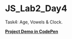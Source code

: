 # JS_Lab2_Day4
Task4: Age, Vowels &amp; Clock.

<a href="https://codepen.io/YaraHigagy/pen/VwGXqGR" target="_blank"><strong>Project Demo in CodePen</strong></a>
